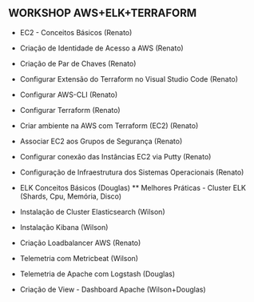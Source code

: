 ## WORKSHOP AWS+ELK+TERRAFORM ##

* EC2 - Conceitos Básicos (Renato)

* Criação de Identidade de Acesso a AWS (Renato)

* Criação de Par de Chaves (Renato)

* Configurar Extensão do Terraform no Visual Studio Code (Renato)

* Configurar AWS-CLI (Renato)

* Configurar Terraform (Renato)

* Criar ambiente na AWS com Terraform (EC2) (Renato)

* Associar EC2 aos Grupos de Segurança (Renato)

* Configurar conexão das Instâncias EC2 via Putty (Renato)

* Configuração de Infraestrutura dos Sistemas Operacionais (Renato)


* ELK Conceitos Básicos (Douglas)
** Melhores Práticas - Cluster ELK (Shards, Cpu, Memória, Disco)


* Instalação de Cluster Elasticsearch (Wilson)
* Instalação Kibana (Wilson)


* Criação Loadbalancer AWS (Renato)


* Telemetria com Metricbeat (Wilson)


* Telemetria de Apache com Logstash (Douglas)
* Criação de View - Dashboard Apache (Wilson+Douglas)
